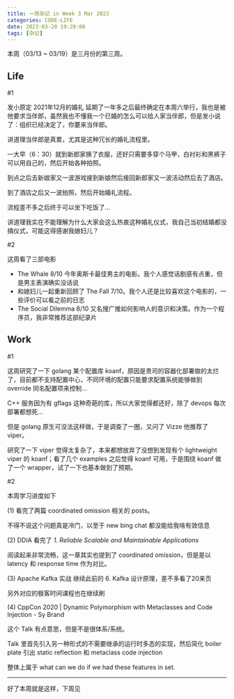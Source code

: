 ```yaml
---
title: 一周杂记 in Week 3 Mar 2023
categories: CODE-LIFE
date: 2023-03-20 19:29:08
tags: [杂记]
---
```

本周（03/13 ~ 03/19）是三月份的第三周。

## Life

\#1

发小原定 2021年12月的婚礼 延期了一年多之后最终确定在本周六举行，我也是被他要求当伴郎，虽然我也不懂我一个已婚的怎么可以给人家当伴郎，但是发小说了：组织已经决定了，你要来当伴郎。

讲道理当伴郎是真累，尤其是这种冗长的婚礼流程里。

一大早（6：30）就到新郎家换了衣服，还好只需要多穿个马甲，白衬衫和黑裤子可以用自己的，然后开始各种拍照。

到点之后去新娘家又一波游戏接到新娘然后接回新郎家又一波活动然后去了酒店。

到了酒店之后又一波拍照，然后开始婚礼流程。

流程差不多之后终于可以坐下吃饭了...

讲道理我实在不能理解为什么大家会这么热衷这种婚礼仪式，我自己当初结婚都没搞仪式，可能这得感谢我媳妇儿？

\#2

这周看了三部电影

- The Whale 8/10 今年奥斯卡最佳男主的电影。我个人感觉话剧感有点重，但是男主表演确实没话说
- 和媳妇儿一起重新回顾了 The Fall 7/10。我个人还是比较喜欢这个电影的，一些评价可以看之前的日志
- The Social Dilemma 8/10 又名搜广推如何影响人的意识和决策。作为一个程序员，我非常推荐这部纪录片

## Work

\#1

这周研究了一下 golang 某个配置库 koanf，原因是贵司的容器化部署做的太烂了，目前都不支持配置中心，不同环境的配置只能要求配置系统能够做到 override 同名配置项来控制...

C++ 服务因为有 gflags 这种奇葩的库，所以大家觉得都还好，除了 devops 每次部署都想死...

但是 golang 原生可没法这样做，于是调查了一圈，又问了 Vizze 他推荐了 viper。

研究了一下 viper 觉得太复杂了，本来都想放弃了没想到发现有个 lightweight viper 的 koanf；看了几个 examples 之后觉得 koanf 可用，于是围绕 koanf 做了一个 wrapper，试了一下也基本做到了预期。

\#2

本周学习进度如下

(1) 看完了两篇 coordinated omission 相关的 posts。

不得不说这个问题真是冷门，以至于 new bing chat 都没能给我啥有效信息

(2) DDIA 看完了 _1. Reliable Scalable and Maintainable Applications_

阅读起来非常流畅，这一章其实也提到了 coordinated omission，但是是以 latency 和 response time 作为对比。

(3) Apache Kafka 实战 继续此前的 6. Kafka 设计原理，差不多看了20来页

另外对应的极客时间课程也在继续刷

(4) CppCon 2020 | Dynamic Polymorphism with Metaclasses and Code Injection - Sy Brand

这个 Talk 有点意思，但是不是很体系/系统。

Talk 里首先引入另一种形式的不需要继承的运行时多态的实现，然后简化 boiler plate 引出 static reflection 和 metaclass code injection

整体上属于 what can we do if we had these features in set.

---

好了本周就是这样，下周见
